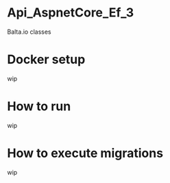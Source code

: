 # Api_AspnetCore_Ef_3
Balta.io classes


# Docker setup

wip

# How to run

wip

# How to execute migrations

wip